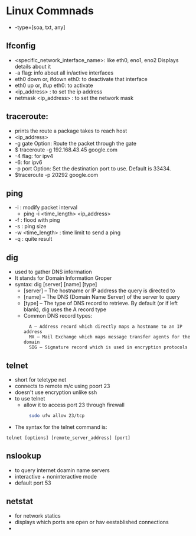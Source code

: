 # Linux Commnads

* -type=[soa, txt, any]

## Ifconfig

* <specific_network_interface_name>: like eth0, eno1, eno2 Displays details about it
* -a flag: info about all in/active interfaces
* eth0 down or, ifdown eth0: to deactivate that interface
* eth0 up or, ifup eth0: to activate
* <interface> <ip_address> : to set the ip address
* <interface> netmask <ip_address> : to set the network mask

## traceroute:

* prints the route a package takes to reach host
* <ip_address> <DNS>
* -g gate Option: Route the packet through the gate
* $ traceroute -g 192.168.43.45 google.com
* -4 flag: for ipv4
* -6: for ipv6
* -p port Option: Set the destination port to use. Default is 33434.
* $traceroute  -p 20292 google.com

## ping

* -i : modify packet interval
  * ping -i <time_length> <ip_address>
* -f : flood with ping
* -s <size> : ping size
* -w <time_length> : time limit to send a ping
* -q : quite result 

## dig

* used to gather DNS information
* It stands for Domain Information Groper
* syntax: dig [server] [name] [type]
  - [server] – The hostname or IP address the query is directed to
  - [name] – The DNS (Domain Name Server) of the server to query
  - [type] – The type of DNS record to retrieve. By default (or if left blank), dig uses the A record type
  - Common DNS record types:
    ```
      A – Address record which directly maps a hostname to an IP address
      MX – Mail Exchange which maps message transfer agents for the domain
      SIG – Signature record which is used in encryption protocols
    ```

## telnet

* short for teletype net
* connects to remote m/c using poort 23
* doesn't use encryption unlike ssh
* to use telnet
  * allow it to access port 23 through firewall
    ```bash
      sudo ufw allow 23/tcp
    ```
* The syntax for the telnet command is:
```
telnet [options] [remote_server_address] [port]
```

## nslookup

* to query internet doamin name servers
* interactive + noninteractive mode
* default port 53

## netstat

* for network statics
* displays which ports are open or hav eestablished connections
* 



  
